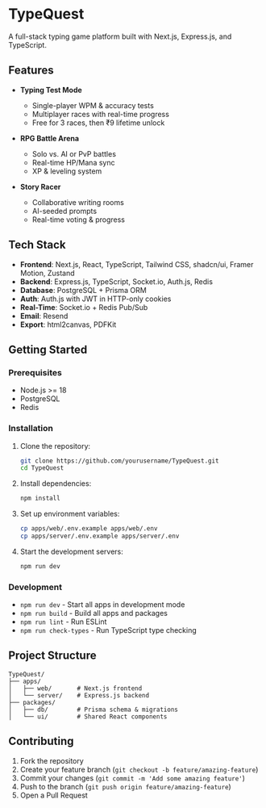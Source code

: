 # TypeQuest

A full-stack typing game platform built with Next.js, Express.js, and TypeScript.

## Features

- **Typing Test Mode**
  - Single-player WPM & accuracy tests
  - Multiplayer races with real-time progress
  - Free for 3 races, then ₹9 lifetime unlock

- **RPG Battle Arena**
  - Solo vs. AI or PvP battles
  - Real-time HP/Mana sync
  - XP & leveling system

- **Story Racer**
  - Collaborative writing rooms
  - AI-seeded prompts
  - Real-time voting & progress

## Tech Stack

- **Frontend**: Next.js, React, TypeScript, Tailwind CSS, shadcn/ui, Framer Motion, Zustand
- **Backend**: Express.js, TypeScript, Socket.io, Auth.js, Redis
- **Database**: PostgreSQL + Prisma ORM
- **Auth**: Auth.js with JWT in HTTP-only cookies
- **Real-Time**: Socket.io + Redis Pub/Sub
- **Email**: Resend
- **Export**: html2canvas, PDFKit

## Getting Started

### Prerequisites

- Node.js >= 18
- PostgreSQL
- Redis

### Installation

1. Clone the repository:
   ```bash
   git clone https://github.com/yourusername/TypeQuest.git
   cd TypeQuest
   ```

2. Install dependencies:
   ```bash
   npm install
   ```

3. Set up environment variables:
   ```bash
   cp apps/web/.env.example apps/web/.env
   cp apps/server/.env.example apps/server/.env
   ```

4. Start the development servers:
   ```bash
   npm run dev
   ```

### Development

- `npm run dev` - Start all apps in development mode
- `npm run build` - Build all apps and packages
- `npm run lint` - Run ESLint
- `npm run check-types` - Run TypeScript type checking

## Project Structure

```
TypeQuest/
├── apps/
│   ├── web/       # Next.js frontend
│   └── server/    # Express.js backend
├── packages/
│   ├── db/        # Prisma schema & migrations
│   └── ui/        # Shared React components
```

## Contributing

1. Fork the repository
2. Create your feature branch (`git checkout -b feature/amazing-feature`)
3. Commit your changes (`git commit -m 'Add some amazing feature'`)
4. Push to the branch (`git push origin feature/amazing-feature`)
5. Open a Pull Request

